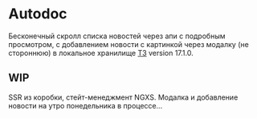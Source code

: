 # Autodoc

Бесконечный скролл списка новостей через апи с подробным просмотром, с добавлением новости с картинкой через модалку (не стороннюю) в локальное хранилище [ТЗ](https://github.com/lim0n/autodoc/blob/master/Task_Angular.docx) version 17.1.0.

## WIP

SSR из коробки, стейт-менеджмент NGXS. Модалка и добавление новости на утро понедельника в процессе...
